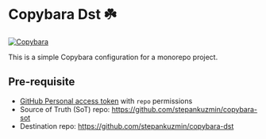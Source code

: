 # Copybara Dst ☘️

[![Copybara](https://github.com/stepankuzmin/copybara-dst/actions/workflows/copybara.yml/badge.svg)](https://github.com/stepankuzmin/copybara-dst/actions/workflows/copybara.yml)

This is a simple Copybara configuration for a monorepo project.

## Pre-requisite

- [GitHub Personal access token](https://github.com/settings/tokens) with `repo` permissions
- Source of Truth (SoT) repo: https://github.com/stepankuzmin/copybara-sot
- Destination repo: https://github.com/stepankuzmin/copybara-dst
